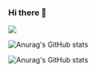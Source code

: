 ### Hi there 👋

<!--
**sesam-me/sesam-me** is a ✨ _special_ ✨ repository because its `README.md` (this file) appears on your GitHub profile.



Here are some ideas to get you started:

- 🔭 I’m currently working on ...
- 🌱 I’m currently learning ...
- 👯 I’m looking to collaborate on ...
- 🤔 I’m looking for help with ...
- 💬 Ask me about ...
- 📫 How to reach me: ...
- 😄 Pronouns: ...
- ⚡ Fun fact: ...
-->

<img src="https://img.shields.io/badge/Java-#004088?style=flat&logo=TypeScript&logoColor=white"/>

![Anurag's GitHub stats](https://github-readme-stats.vercel.app/api?username=anuraghazra&show_icons=true&theme=synthwave)

![Anurag's GitHub stats](https://github-readme-stats.vercel.app/api?username=anuraghazra&show_icons=true)
